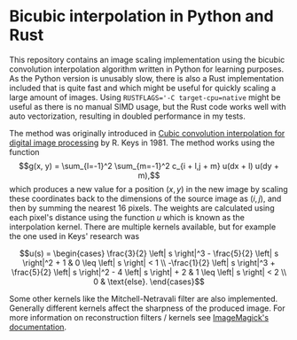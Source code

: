 # Bicubic interpolation in Python and Rust

This repository contains an image scaling implementation using the bicubic convolution interpolation algorithm written in Python for learning purposes. As the Python version is unusably slow, there is also a Rust implementation included that is quite fast and which might be useful for quickly scaling a large amount of images. Using `RUSTFLAGS='-C target-cpu=native` might be useful as there is no manual SIMD usage, but the Rust code works well with auto vectorization, resulting in doubled performance in my tests.

The method was originally introduced in [Cubic convolution interpolation for digital image processing](https://ieeexplore.ieee.org/document/1163711) by R. Keys in 1981. The method works using the function
$$g(x, y) = \sum_{l=-1}^2 \sum_{m=-1}^2 c_{i + l,j + m} u(dx + l) u(dy + m),$$
which produces a new value for a position $(x, y)$ in the new image by scaling these coordinates back to the dimensions of the source image as $(i, j)$, and then by summing the nearest 16 pixels. The weights are calculated using each pixel's distance using the function $u$ which is known as the interpolation kernel. There are multiple kernels available, but for example the one used in Keys' research was 
```math
u(s) = \begin{cases}
        \frac{3}{2} \left| s \right|^3 - \frac{5}{2} \left| s \right|^2 + 1                       & 0 \leq \left| s \right| < 1 \\
        -\frac{1}{2} \left| s \right|^3 + \frac{5}{2} \left| s \right|^2 - 4 \left| s \right| + 2 & 1 \leq \left| s \right| < 2 \\
        0                                                                                         & \text{else}.
    \end{cases}
```
Some other kernels like the Mitchell-Netravali filter are also implemented. Generally different kernels affect the sharpness of the produced image. For more information on reconstruction filters / kernels see [ImageMagick's documentation](https://imagemagick.org/Usage/filter/).
<!-- ```txt
$ echo "1280x720 -> 2560x1440"; hyperfine --warmup 1 'python ../scaling.py -s 2 ../test_720p_wp.png ../out_py.png'
1280x720 -> 2560x1440
Benchmark 1: python ../scaling.py -s 2 ../test_720p_wp.png ../out_py.png
  Time (mean ± σ):     36.361 s ±  0.467 s    [User: 83.620 s, System: 0.728 s]
  Range (min … max):   35.881 s … 37.533 s    10 runs
```

```txt
$ echo "1280x720 -> 2560x1440"; hyperfine --warmup 1 '.\target\release\bicubic_rs.exe -s 2 ../test_720p_wp.png ../out_rs.png'              
1280x720 -> 2560x1440
Benchmark 1: .\target\release\bicubic_rs.exe -s 2 ../test_720p_wp.png ../out_rs.png
  Time (mean ± σ):     625.0 ms ±   4.3 ms    [User: 493.8 ms, System: 9.4 ms]
  Range (min … max):   619.3 ms … 632.9 ms    10 runs
```
60 times faster
Make sure to use `RUSTFLAGS='-C target-cpu=native'` as at least on my system (5800X3D) this more than doubles execution speed.
-->

